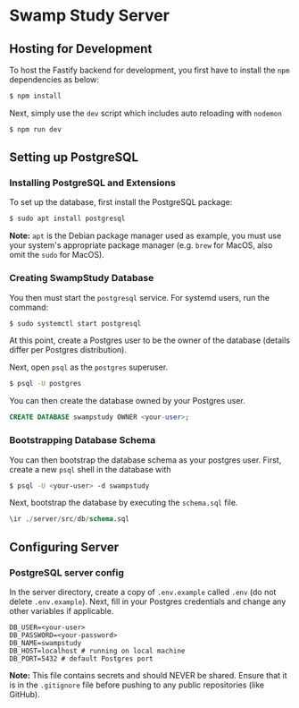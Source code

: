 # Swamp Study Server

## Hosting for Development

To host the Fastify backend for development, you first have to install the
`npm` dependencies as below:

```bash
$ npm install
```

Next, simply use the `dev` script which includes auto reloading with `nodemon`

```bash
$ npm run dev
```

## Setting up PostgreSQL

### Installing PostgreSQL and Extensions

To set up the database, first install the PostgreSQL package:

```bash
$ sudo apt install postgresql
```

**Note:** `apt` is the Debian package manager used as example, you must use
your system's appropriate package manager (e.g. `brew` for MacOS, also omit the
`sudo` for MacOS).

### Creating SwampStudy Database

You then must start the `postgresql` service. For systemd users, run the
command:

```bash
$ sudo systemctl start postgresql
```

At this point, create a Postgres user to be the owner of the database
(details differ per Postgres distribution).

Next, open `psql` as the `postgres` superuser.

```bash
$ psql -U postgres
```

You can then create the database owned by your Postgres user.

```sql
CREATE DATABASE swampstudy OWNER <your-user>;
```

### Bootstrapping Database Schema

You can then bootstrap the database schema as your postgres user. First, create
a new `psql` shell in the database with

```bash
$ psql -U <your-user> -d swampstudy
```

Next, bootstrap the database by executing the `schema.sql` file.

```sql
\ir ./server/src/db/schema.sql
```

## Configuring Server

### PostgreSQL server config

In the server directory, create a copy of `.env.example` called `.env` (do not
delete `.env.example`). Next, fill in your Postgres credentials and change any
other variables if applicable.

```dotenv
DB_USER=<your-user>
DB_PASSWORD=<your-password>
DB_NAME=swampstudy
DB_HOST=localhost # running on local machine
DB_PORT=5432 # default Postgres port
```

**Note:** This file contains secrets and should NEVER be shared. Ensure that it
is in the `.gitignore` file before pushing to any public repositories (like
GitHub).
